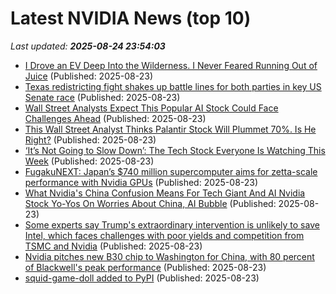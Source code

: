 # Latest NVIDIA News (top 10)
_Last updated: **2025-08-24 23:54:03**_

- [I Drove an EV Deep Into the Wilderness. I Never Feared Running Out of Juice](https://biztoc.com/x/8073dfc04af6b6b5) (Published: 2025-08-23)
- [Texas redistricting fight shakes up battle lines for both parties in key US Senate race](https://biztoc.com/x/2f9d94c9183bf7ff) (Published: 2025-08-23)
- [Wall Street Analysts Expect This Popular AI Stock Could Face Challenges Ahead](https://biztoc.com/x/7f22fb1a9c046d84) (Published: 2025-08-23)
- [This Wall Street Analyst Thinks Palantir Stock Will Plummet 70%. Is He Right?](https://biztoc.com/x/8855562568d1be13) (Published: 2025-08-23)
- [‘It’s Not Going to Slow Down’: The Tech Stock Everyone Is Watching This Week](https://biztoc.com/x/d54a55c446dd4851) (Published: 2025-08-23)
- [FugakuNEXT: Japan’s $740 million supercomputer aims for zetta-scale performance with Nvidia GPUs](https://www.notebookcheck.net/FugakuNEXT-Japan-s-740-million-supercomputer-aims-for-zetta-scale-performance-with-Nvidia-GPUs.1094896.0.html) (Published: 2025-08-23)
- [What Nvidia's China Confusion Means For Tech Giant And AI Nvidia Stock Yo-Yos On Worries About China, AI Bubble](https://biztoc.com/x/c52124c55444b0a7) (Published: 2025-08-23)
- [Some experts say Trump's extraordinary intervention is unlikely to save Intel, which faces challenges with poor yields and competition from TSMC and Nvidia](https://biztoc.com/x/cca119a752571a15) (Published: 2025-08-23)
- [Nvidia pitches new B30 chip to Washington for China, with 80 percent of Blackwell's peak performance](https://www.notebookcheck.net/Nvidia-pitches-new-B30-chip-to-Washington-for-China-with-80-percent-of-Blackwell-s-peak-performance.1094894.0.html) (Published: 2025-08-23)
- [squid-game-doll added to PyPI](https://pypi.org/project/squid-game-doll/) (Published: 2025-08-23)

